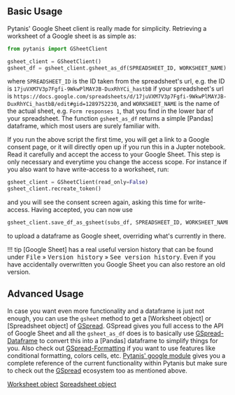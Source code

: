 
## Basic Usage

Pytanis' Google Sheet client is really made for simplicity. Retrieving a worksheet of a Google sheet is as simple as:
```python
from pytanis import GSheetClient

gsheet_client = GSheetClient()
gsheet_df = gsheet_client.gsheet_as_df(SPREADSHEET_ID, WORKSHEET_NAME)
```
where `SPREADSHEET_ID` is the ID taken from the spreadsheet's url, e.g. the ID is `17juVXM7V3p7Fgfi-9WkwPlMAYJB-DuxRhYCi_hastbB`
if your spreadsheet's url is `https://docs.google.com/spreadsheets/d/17juVXM7V3p7Fgfi-9WkwPlMAYJB-DuxRhYCi_hastbB/edit#gid=1289752230`,
and `WORKSHEET_NAME` is the name of the actual sheet, e.g. `Form responses 1`, that you find in the lower bar of your
spreadsheet. The function `gsheet_as_df` returns a simple [Pandas] dataframe, which most users are surely familiar with.

If you run the above script the first time, you will get a link to a Google consent page, or it will directly open up if you run
this in a Jupter notebook. Read it carefully and accept the access to your Google Sheet. This step is only necessary and
everytime you change the access scope. For instance if you also want to have write-access to a worksheet, run:
```python
gsheet_client = GSheetClient(read_only=False)
gsheet_client.recreate_token()
```
and you will see the consent screen again, asking this time for write-access. Having accepted, you can now use
```python
gsheet_client.save_df_as_gsheet(subs_df, SPREADSHEET_ID, WORKSHEET_NAME)
```
to upload a dataframe as Google sheet, overriding what's currently in there.

!!! tip
    [Google Sheet] has a real useful version history that can be found under <kbd>File</kbd> » <kbd>Version history</kbd> »
    <kbd>See version history</kbd>. Even if you have accidentally overwritten you Google Sheet you can also restore an old version.


## Advanced Usage

In case you want even more functionality and a dataframe is just not enough, you can use the `gsheet` method to get a
[Worksheet object] or [Spreadsheet object] of [GSpread]. GSpread gives you full access to the API of Google Sheet and
all the `gsheet_as_df` does is to basically use [GSpread-Dataframe] to convert this into a [Pandas] dataframe to simplify
things for you. Also check out [GSpread-Formatting] if you want to use features like conditional formatting, colors cells, etc.
[Pytanis' google module](../../reference/pytanis/google/#pytanis.google) gives you a complete reference of the
current functionality within Pytanis but make sure to check out the [GSpread] ecosystem too as mentioned above.

[GSpread]: https://docs.gspread.org/
[GSpread-Dataframe]: https://gspread-dataframe.readthedocs.io/
[GSpread-Formatting]: https://gspread-formatting.readthedocs.io/
[Worksheet object](https://docs.gspread.org/en/latest/api/models/worksheet.html#worksheet)
[Spreadsheet object](https://docs.gspread.org/en/latest/api/models/spreadsheet.html#spreadsheet)
